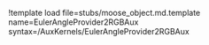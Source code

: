 !template load file=stubs/moose_object.md.template name=EulerAngleProvider2RGBAux syntax=/AuxKernels/EulerAngleProvider2RGBAux